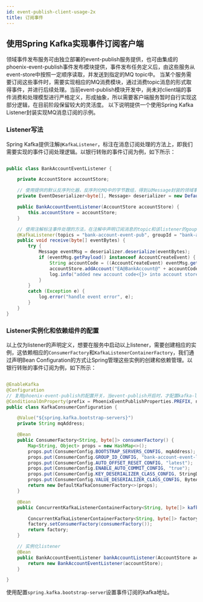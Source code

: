 ```yaml
---
id: event-publish-client-usage-2x
title: 订阅事件
---
```


## 使用Spring Kafka实现事件订阅客户端

领域事件发布服务可由独立部署的event-publish服务提供，也可由集成的phoenix-event-publish事件发布模块提供，事件发布任务定义后，由这些服务从event-store中按照一定顺序读取，并发送到指定的MQ topic中。
当某个服务需要订阅这些事件时，需要实现相应的MQ消费模块，通过消费topic消息的形式取得事件，并进行后续处理。当前event-publish模块开发中，尚未对client端的事件消费和处理模型进行严格定义，形成抽象，所以需要客户端服务暂时自行实现这部分逻辑，在目前阶段保留较大的灵活度。
以下说明提供一个使用Spring Kafka Listener封装实现MQ消息订阅的示例。

### Listener写法

Spring Kafka提供注解`@KafkaListener`，标注在消息订阅处理的方法上，即我们需要实现的事件订阅处理逻辑。以银行转账的事件订阅为例，如下所示：

```java

public class BankAccountEventListener {

    private AccountStore accountStore;

    // 使用提供的默认反序列化器，反序列化MQ中的字节数组，得到以Message封装的领域事件
    private EventDeserializer<byte[], Message> deserializer = new DefaultMessageDeserializer();

    public BankAccountEventListener(AccountStore accountStore) {
        this.accountStore = accountStore;
    }

    // 使用注解标注事件处理的方法，在注解中声明订阅消息的topic和该listener的goupId
    @KafkaListener(topics = "bank-account-event-pub", groupId = "bank-account-event-sub")
    public void receive(byte[] eventBytes) {
        try {
            Message eventMsg = deserializer.deserialize(eventBytes);
            if (eventMsg.getPayload() instanceof AccountCreateEvent) {
                String accountCode = ((AccountCreateEvent) eventMsg.getPayload()).getAccountCode();
                accountStore.addAccount("EA@BankAccount@" + accountCode);
                log.info("added new account code<{}> into account store", accountCode);
            }
        }
        catch (Exception e) {
            log.error("handle event error", e);
        }
    }
}

```

### Listener实例化和依赖组件的配置

以上仅为listener的声明定义，想要在服务中启动以上listener，需要创建相应的实例，这依赖相应的`ConsumerFactory`和`KafkaListenerContainerFactory`，我们通过声明Bean Configuration的方式让Spring管理这些实例的创建和依赖管理。以银行转账的事件订阅为例，如下所示：

```java

@EnableKafka
@Configuration
// 复用phoenix-event-publish的配置开关，当event-publish开启时，才配置kafka-listener
@ConditionalOnProperty(prefix = PhoenixEventPublishProperties.PREFIX, name = "enabled", havingValue = "true")
public class KafkaConsumerConfiguration {

    @Value("${spring.kafka.bootstrap-servers}")
    private String mqAddress;

    @Bean
    public ConsumerFactory<String, byte[]> consumerFactory() {
        Map<String, Object> props = new HashMap<>();
        props.put(ConsumerConfig.BOOTSTRAP_SERVERS_CONFIG, mqAddress);
        props.put(ConsumerConfig.GROUP_ID_CONFIG, "bank-account-event-listener");
        props.put(ConsumerConfig.AUTO_OFFSET_RESET_CONFIG, "latest");
        props.put(ConsumerConfig.ENABLE_AUTO_COMMIT_CONFIG, "true");
        props.put(ConsumerConfig.KEY_DESERIALIZER_CLASS_CONFIG, StringDeserializer.class);
        props.put(ConsumerConfig.VALUE_DESERIALIZER_CLASS_CONFIG, ByteArrayDeserializer.class);
        return new DefaultKafkaConsumerFactory<>(props);
    }

    @Bean
    public ConcurrentKafkaListenerContainerFactory<String, byte[]> kafkaListenerContainerFactory() {

        ConcurrentKafkaListenerContainerFactory<String, byte[]> factory = new ConcurrentKafkaListenerContainerFactory<>();
        factory.setConsumerFactory(consumerFactory());
        return factory;
    }

    // 实例化listener
    @Bean
    public BankAccountEventListener bankAccountListener(AccountStore accountStore) {
        return new BankAccountEventListener(accountStore);
    }

}

```

使用配置`spring.kafka.bootstrap-server`设置事件订阅的kafka地址。
